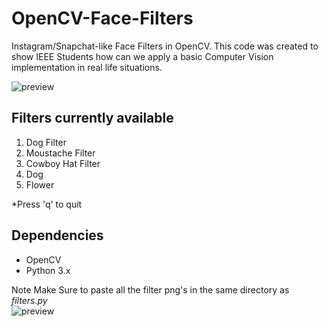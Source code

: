 # OpenCV-Face-Filters

Instagram/Snapchat-like Face Filters in OpenCV. This code was created to show IEEE Students how can we apply a basic Computer Vision implementation in real life situations.

![preview](https://github.com/jadvani/ieee_facefilters/blob/master/img/preview.jpg)

## Filters currently available

1. Dog Filter
2. Moustache Filter
3. Cowboy Hat Filter
4. Dog 
5. Flower

*Press 'q' to quit

## Dependencies
 - OpenCV
 - Python 3.x
 
Note Make Sure to paste all the filter png's in the same directory as _filters.py_ <br>
![preview](https://github.com/jadvani/ieee_facefilters/blob/master/img/flower_preview.jpg)

